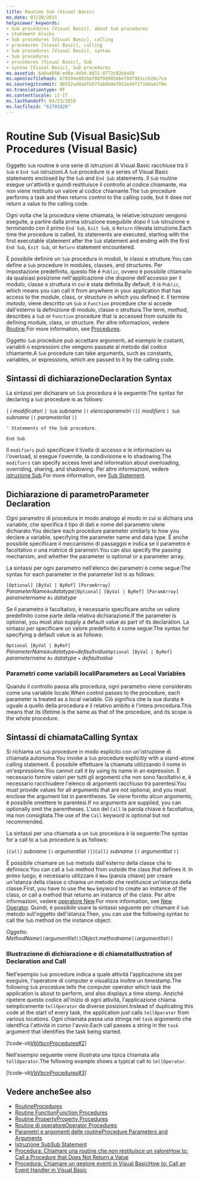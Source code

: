 ```yaml
---
title: Routine Sub (Visual Basic)
ms.date: 07/20/2015
helpviewer_keywords:
- Sub procedures [Visual Basic], about Sub procedures
- statement blocks
- Sub procedures [Visual Basic], calling
- procedures [Visual Basic], calling
- Sub procedures [Visual Basic], syntax
- Sub procedures
- procedures [Visual Basic], Sub
- syntax [Visual Basic], Sub procedures
ms.assetid: 6a0a4958-ed0a-4d3d-8d31-0772c82bda58
ms.openlocfilehash: b70594e002bbf08f0890586e78df901ccb26c7ce
ms.sourcegitcommit: 9b552addadfb57fab0b9e7852ed4f1f1b8a42f8e
ms.translationtype: MT
ms.contentlocale: it-IT
ms.lasthandoff: 04/23/2019
ms.locfileid: "61791820"
---
```

# <a name="sub-procedures-visual-basic"></a><span data-ttu-id="3044e-102">Routine Sub (Visual Basic)</span><span class="sxs-lookup"><span data-stu-id="3044e-102">Sub Procedures (Visual Basic)</span></span>
<span data-ttu-id="3044e-103">Oggetto `Sub` routine è una serie di istruzioni di Visual Basic racchiuse tra il `Sub` e `End Sub` istruzioni.</span><span class="sxs-lookup"><span data-stu-id="3044e-103">A `Sub` procedure is a series of Visual Basic statements enclosed by the `Sub` and `End Sub` statements.</span></span> <span data-ttu-id="3044e-104">Il `Sub` routine esegue un'attività e quindi restituisce il controllo al codice chiamante, ma non viene restituito un valore al codice chiamante.</span><span class="sxs-lookup"><span data-stu-id="3044e-104">The `Sub` procedure performs a task and then returns control to the calling code, but it does not return a value to the calling code.</span></span>  
  
 <span data-ttu-id="3044e-105">Ogni volta che la procedura viene chiamata, le relative istruzioni vengono eseguite, a partire dalla prima istruzione eseguibile dopo il `Sub` istruzione e terminando con il primo `End Sub`, `Exit Sub`, o `Return` rilevata istruzione.</span><span class="sxs-lookup"><span data-stu-id="3044e-105">Each time the procedure is called, its statements are executed, starting with the first executable statement after the `Sub` statement and ending with the first `End Sub`, `Exit Sub`, or `Return` statement encountered.</span></span>  
  
 <span data-ttu-id="3044e-106">È possibile definire un `Sub` procedura in moduli, le classi e strutture.</span><span class="sxs-lookup"><span data-stu-id="3044e-106">You can define a `Sub` procedure in modules, classes, and structures.</span></span> <span data-ttu-id="3044e-107">Per impostazione predefinita, questo file è `Public`, ovvero è possibile chiamarlo da qualsiasi posizione nell'applicazione che dispone dell'accesso per il modulo, classe o struttura in cui è stata definita.</span><span class="sxs-lookup"><span data-stu-id="3044e-107">By default, it is `Public`, which means you can call it from anywhere in your application that has access to the module, class, or structure in which you defined it.</span></span> <span data-ttu-id="3044e-108">Il termine *metodo*, viene descritto un `Sub` o `Function` procedure che si accede dall'esterno la definizione di modulo, classe o struttura.</span><span class="sxs-lookup"><span data-stu-id="3044e-108">The term, *method*, describes a `Sub` or `Function` procedure that is accessed from outside its defining module, class, or structure.</span></span> <span data-ttu-id="3044e-109">Per altre informazioni, vedere [Routine](./index.md).</span><span class="sxs-lookup"><span data-stu-id="3044e-109">For more information, see [Procedures](./index.md).</span></span>  
  
 <span data-ttu-id="3044e-110">Oggetto `Sub` procedure può accettare argomenti, ad esempio le costanti, variabili o espressioni che vengono passate al metodo dal codice chiamante.</span><span class="sxs-lookup"><span data-stu-id="3044e-110">A `Sub` procedure can take arguments, such as constants, variables, or expressions, which are passed to it by the calling code.</span></span>  
  
## <a name="declaration-syntax"></a><span data-ttu-id="3044e-111">Sintassi di dichiarazione</span><span class="sxs-lookup"><span data-stu-id="3044e-111">Declaration Syntax</span></span>  
 <span data-ttu-id="3044e-112">La sintassi per dichiarare un `Sub` procedura è la seguente:</span><span class="sxs-lookup"><span data-stu-id="3044e-112">The syntax for declaring a `Sub` procedure is as follows:</span></span>  
  
 <span data-ttu-id="3044e-113">`[` *i modificatori* `] Sub` *subname* `[(` *elencoparametri* `)]`</span><span class="sxs-lookup"><span data-stu-id="3044e-113">`[` *modifiers* `] Sub`  *subname* `[(` *parameterlist* `)]`</span></span>  
  
 `' Statements of the Sub procedure.`  
  
 `End Sub`  
  
 <span data-ttu-id="3044e-114">Il `modifiers` può specificare il livello di accesso e le informazioni su l'overload, si esegue l'override, la condivisione e lo shadowing.</span><span class="sxs-lookup"><span data-stu-id="3044e-114">The `modifiers` can specify access level and information about overloading, overriding, sharing, and shadowing.</span></span> <span data-ttu-id="3044e-115">Per altre informazioni, vedere [istruzione Sub](../../../../visual-basic/language-reference/statements/sub-statement.md).</span><span class="sxs-lookup"><span data-stu-id="3044e-115">For more information, see [Sub Statement](../../../../visual-basic/language-reference/statements/sub-statement.md).</span></span>  
  
## <a name="parameter-declaration"></a><span data-ttu-id="3044e-116">Dichiarazione di parametro</span><span class="sxs-lookup"><span data-stu-id="3044e-116">Parameter Declaration</span></span>  
 <span data-ttu-id="3044e-117">Ogni parametro di procedura in modo analogo al modo in cui si dichiara una variabile, che specifica il tipo di dati e nome del parametro viene dichiarato.</span><span class="sxs-lookup"><span data-stu-id="3044e-117">You declare each procedure parameter similarly to how you declare a variable, specifying the parameter name and data type.</span></span> <span data-ttu-id="3044e-118">È anche possibile specificare il meccanismo di passaggio e indica se il parametro è facoltativo o una matrice di parametri.</span><span class="sxs-lookup"><span data-stu-id="3044e-118">You can also specify the passing mechanism, and whether the parameter is optional or a parameter array.</span></span>  
  
 <span data-ttu-id="3044e-119">La sintassi per ogni parametro nell'elenco dei parametri è come segue:</span><span class="sxs-lookup"><span data-stu-id="3044e-119">The syntax for each parameter in the parameter list is as follows:</span></span>  
  
 <span data-ttu-id="3044e-120">`[Optional] [ByVal | ByRef] [ParamArray]`  *ParameterName*`As`*datatype*</span><span class="sxs-lookup"><span data-stu-id="3044e-120">`[Optional] [ByVal | ByRef] [ParamArray]`  *parametername*  `As`  *datatype*</span></span>  
  
 <span data-ttu-id="3044e-121">Se il parametro è facoltativo, è necessario specificare anche un valore predefinito come parte della relativa dichiarazione.</span><span class="sxs-lookup"><span data-stu-id="3044e-121">If the parameter is optional, you must also supply a default value as part of its declaration.</span></span> <span data-ttu-id="3044e-122">La sintassi per specificare un valore predefinito è come segue:</span><span class="sxs-lookup"><span data-stu-id="3044e-122">The syntax for specifying a default value is as follows:</span></span>  
  
 <span data-ttu-id="3044e-123">`Optional [ByVal | ByRef]`  *ParameterName*`As`*datatype*`=`*defaultvalue*</span><span class="sxs-lookup"><span data-stu-id="3044e-123">`Optional [ByVal | ByRef]`  *parametername*  `As`  *datatype*  `=`  *defaultvalue*</span></span>  
  
### <a name="parameters-as-local-variables"></a><span data-ttu-id="3044e-124">Parametri come variabili locali</span><span class="sxs-lookup"><span data-stu-id="3044e-124">Parameters as Local Variables</span></span>  
 <span data-ttu-id="3044e-125">Quando il controllo passa alla procedura, ogni parametro viene considerato come una variabile locale.</span><span class="sxs-lookup"><span data-stu-id="3044e-125">When control passes to the procedure, each parameter is treated as a local variable.</span></span> <span data-ttu-id="3044e-126">Ciò significa che la sua durata è uguale a quello della procedura e il relativo ambito è l'intera procedura.</span><span class="sxs-lookup"><span data-stu-id="3044e-126">This means that its lifetime is the same as that of the procedure, and its scope is the whole procedure.</span></span>  
  
## <a name="calling-syntax"></a><span data-ttu-id="3044e-127">Sintassi di chiamata</span><span class="sxs-lookup"><span data-stu-id="3044e-127">Calling Syntax</span></span>  
 <span data-ttu-id="3044e-128">Si richiama un `Sub` procedure in modo esplicito con un'istruzione di chiamata autonoma.</span><span class="sxs-lookup"><span data-stu-id="3044e-128">You invoke a `Sub` procedure explicitly with a stand-alone calling statement.</span></span> <span data-ttu-id="3044e-129">È possibile effettuare la chiamata utilizzando il nome in un'espressione.</span><span class="sxs-lookup"><span data-stu-id="3044e-129">You cannot call it by using its name in an expression.</span></span> <span data-ttu-id="3044e-130">È necessario fornire valori per tutti gli argomenti che non sono facoltativi e, è necessario racchiudere l'elenco di argomenti racchiuso tra parentesi.</span><span class="sxs-lookup"><span data-stu-id="3044e-130">You must provide values for all arguments that are not optional, and you must enclose the argument list in parentheses.</span></span> <span data-ttu-id="3044e-131">Se viene fornito alcun argomento, è possibile omettere le parentesi.</span><span class="sxs-lookup"><span data-stu-id="3044e-131">If no arguments are supplied, you can optionally omit the parentheses.</span></span> <span data-ttu-id="3044e-132">L'uso del `Call` la parola chiave è facoltativa, ma non consigliata.</span><span class="sxs-lookup"><span data-stu-id="3044e-132">The use of the `Call` keyword is optional but not recommended.</span></span>  
  
 <span data-ttu-id="3044e-133">La sintassi per una chiamata a un `Sub` procedura è la seguente:</span><span class="sxs-lookup"><span data-stu-id="3044e-133">The syntax for a call to a `Sub` procedure is as follows:</span></span>  
  
 <span data-ttu-id="3044e-134">`[Call]`  *subname* `[(` *argumentlist* `)]`</span><span class="sxs-lookup"><span data-stu-id="3044e-134">`[Call]`  *subname* `[(` *argumentlist* `)]`</span></span>  
  
 <span data-ttu-id="3044e-135">È possibile chiamare un `Sub` metodo dall'esterno della classe che lo definisce.</span><span class="sxs-lookup"><span data-stu-id="3044e-135">You can call a `Sub` method from outside the class that defines it.</span></span> <span data-ttu-id="3044e-136">In primo luogo, è necessario utilizzare il `New` (parola chiave) per creare un'istanza della classe o chiama un metodo che restituisce un'istanza della classe.</span><span class="sxs-lookup"><span data-stu-id="3044e-136">First, you have to use the `New` keyword to create an instance of the class, or call a method that returns an instance of the class.</span></span> <span data-ttu-id="3044e-137">Per altre informazioni, vedere [operatore New](../../../../visual-basic/language-reference/operators/new-operator.md).</span><span class="sxs-lookup"><span data-stu-id="3044e-137">For more information, see [New Operator](../../../../visual-basic/language-reference/operators/new-operator.md).</span></span> <span data-ttu-id="3044e-138">Quindi, è possibile usare la sintassi seguente per chiamare il `Sub` metodo sull'oggetto dell'istanza:</span><span class="sxs-lookup"><span data-stu-id="3044e-138">Then, you can use the following syntax to call the `Sub` method on the instance object:</span></span>  
  
 <span data-ttu-id="3044e-139">*Oggetto*. *MethodName*`[(`*argumentlist*`)]`</span><span class="sxs-lookup"><span data-stu-id="3044e-139">*Object*.*methodname*`[(`*argumentlist*`)]`</span></span>  
  
### <a name="illustration-of-declaration-and-call"></a><span data-ttu-id="3044e-140">Illustrazione di dichiarazione e di chiamata</span><span class="sxs-lookup"><span data-stu-id="3044e-140">Illustration of Declaration and Call</span></span>  
 <span data-ttu-id="3044e-141">Nell'esempio `Sub` procedure indica a quale attività l'applicazione sta per eseguire, l'operatore di computer e visualizza inoltre un timestamp.</span><span class="sxs-lookup"><span data-stu-id="3044e-141">The following `Sub` procedure tells the computer operator which task the application is about to perform, and also displays a time stamp.</span></span> <span data-ttu-id="3044e-142">Anziché ripetere questo codice all'inizio di ogni attività, l'applicazione chiama semplicemente `tellOperator` da diverse posizioni.</span><span class="sxs-lookup"><span data-stu-id="3044e-142">Instead of duplicating this code at the start of every task, the application just calls `tellOperator` from various locations.</span></span> <span data-ttu-id="3044e-143">Ogni chiamata passa una stringa nel `task` argomento che identifica l'attività in corso l'avvio.</span><span class="sxs-lookup"><span data-stu-id="3044e-143">Each call passes a string in the `task` argument that identifies the task being started.</span></span>  
  
 [!code-vb[VbVbcnProcedures#2](~/samples/snippets/visualbasic/VS_Snippets_VBCSharp/VbVbcnProcedures/VB/Class1.vb#2)]  
  
 <span data-ttu-id="3044e-144">Nell'esempio seguente viene illustrata una tipica chiamata alla `tellOperator`.</span><span class="sxs-lookup"><span data-stu-id="3044e-144">The following example shows a typical call to `tellOperator`.</span></span>  
  
 [!code-vb[VbVbcnProcedures#3](~/samples/snippets/visualbasic/VS_Snippets_VBCSharp/VbVbcnProcedures/VB/Class1.vb#3)]  
  
## <a name="see-also"></a><span data-ttu-id="3044e-145">Vedere anche</span><span class="sxs-lookup"><span data-stu-id="3044e-145">See also</span></span>

- [<span data-ttu-id="3044e-146">Routine</span><span class="sxs-lookup"><span data-stu-id="3044e-146">Procedures</span></span>](./index.md)
- [<span data-ttu-id="3044e-147">Routine Function</span><span class="sxs-lookup"><span data-stu-id="3044e-147">Function Procedures</span></span>](./function-procedures.md)
- [<span data-ttu-id="3044e-148">Routine Property</span><span class="sxs-lookup"><span data-stu-id="3044e-148">Property Procedures</span></span>](./property-procedures.md)
- [<span data-ttu-id="3044e-149">Routine di operatore</span><span class="sxs-lookup"><span data-stu-id="3044e-149">Operator Procedures</span></span>](./operator-procedures.md)
- [<span data-ttu-id="3044e-150">Parametri e argomenti delle routine</span><span class="sxs-lookup"><span data-stu-id="3044e-150">Procedure Parameters and Arguments</span></span>](./procedure-parameters-and-arguments.md)
- [<span data-ttu-id="3044e-151">Istruzione Sub</span><span class="sxs-lookup"><span data-stu-id="3044e-151">Sub Statement</span></span>](../../../../visual-basic/language-reference/statements/sub-statement.md)
- [<span data-ttu-id="3044e-152">Procedura: Chiamare una routine che non restituisce un valore</span><span class="sxs-lookup"><span data-stu-id="3044e-152">How to: Call a Procedure that Does Not Return a Value</span></span>](./how-to-call-a-procedure-that-does-not-return-a-value.md)
- [<span data-ttu-id="3044e-153">Procedura: Chiamare un gestore eventi in Visual Basic</span><span class="sxs-lookup"><span data-stu-id="3044e-153">How to: Call an Event Handler in Visual Basic</span></span>](./how-to-call-an-event-handler.md)
